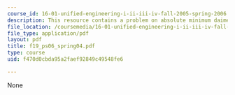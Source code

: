 ```yaml
---
course_id: 16-01-unified-engineering-i-ii-iii-iv-fall-2005-spring-2006
description: This resource contains a problem on absolute minimum daimeter.
file_location: /coursemedia/16-01-unified-engineering-i-ii-iii-iv-fall-2005-spring-2006/f470d0cbda95a2faef92849c49548fe6_f19_ps06_spring04.pdf
file_type: application/pdf
layout: pdf
title: f19_ps06_spring04.pdf
type: course
uid: f470d0cbda95a2faef92849c49548fe6

---
```

None